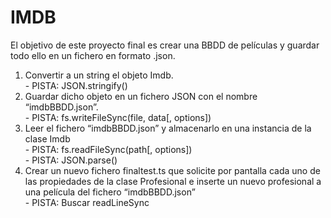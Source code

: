 # IMDB
<p>El objetivo de este proyecto final es crear una BBDD de películas y guardar todo ello en un
fichero en formato .json.</p>

<ol>
  <li>Convertir a un string el objeto Imdb.<br>- PISTA: JSON.stringify()</li>
  <li>Guardar dicho objeto en un fichero JSON con el nombre “imdbBBDD.json”.<br>- PISTA: fs.writeFileSync(file, data[, options])</li>
  <li>Leer el fichero “imdbBBDD.json” y almacenarlo en una instancia de la clase Imdb<br>- PISTA: fs.readFileSync(path[, options])<br>- PISTA: JSON.parse()</li>
  <li>Crear un nuevo fichero finaltest.ts que solicite por pantalla cada uno de las propiedades de la clase Profesional e inserte un nuevo profesional a una película del fichero “imdbBBDD.json”<br>- PISTA: Buscar readLineSync</li>
</ol>
